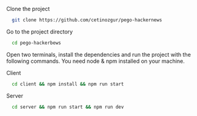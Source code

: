 Clone the project

```bash
  git clone https://github.com/cetinozgur/pego-hackernews
```

Go to the project directory

```bash
  cd pego-hackerbews
```

Open two terminals, install the dependencies and run the project with the following commands. You need node & npm installed on your machine. 

Client
```bash
  cd client && npm install && npm run start
```

Server
```bash
  cd server && npm run start && npm run dev
```
